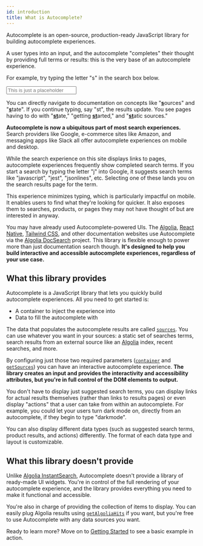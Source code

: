 ```yaml
---
id: introduction
title: What is Autocomplete?
---
```


Autocomplete is an open-source, production-ready JavaScript library for building autocomplete experiences.

A user types into an input, and the autocomplete "completes" their thought by providing full terms or results: this is the very base of an autocomplete experience.

For example, try typing the letter "s" in the search box below.

<input placeholder="This is just a placeholder"></input>

You can directly navigate to documentation on concepts like "<strong><u>s</u></strong>ources" and "<strong><u>s</u></strong>tate". If you continue typing, say "st", the results update. You see pages having to do with "<strong><u>st</u></strong>ate," "getting <strong><u>st</u></strong>arted," and "<strong><u>st</u></strong>atic sources."

**Autocomplete is now a ubiquitous part of most search experiences.** Search providers like Google, e-commerce sites like Amazon, and messaging apps like Slack all offer autocomplete experiences on mobile and desktop.

While the search experience on this site displays links to pages, autocomplete experiences frequently show completed search terms. If you start a search by typing the letter "j" into Google, it suggests search terms like "javascript", "jest", "jsonlines", etc. Selecting one of these lands you on the search results page for the term.

This experience minimizes typing, which is particularly impactful on mobile. It enables users to find what they're looking for quicker. It also exposes them to searches, products, or pages they may not have thought of but are interested in anyway.

You may have already used Autocomplete-powered UIs. The [Algolia](https://www.algolia.com/doc/), [React Native](https://reactnative.dev/), [Tailwind CSS](https://tailwindcss.com/docs), and other documentation websites use Autocomplete via the [Algolia DocSearch](https://docsearch.algolia.com/) project. This library is flexible enough to power more than just documentation search though. **It's designed to help you build interactive and accessible autocomplete experiences, regardless of your use case.**

## What this library provides

Autocomplete is a JavaScript library that lets you quickly build autocomplete experiences. All you need to get started is:
- A container to inject the experience into
- Data to fill the autocomplete with

The data that populates the autocomplete results are called [`sources`](/docs/sources). You can use whatever you want in your sources: a static set of searches terms, search results from an external source like an [Algolia](https://www.algolia.com/doc/guides/getting-started/what-is-algolia/) index, recent searches, and more.

By configuring just those two required parameters ([`container`](/docs/autocomplete-js/#container) and [`getSources`](/docs/autocomplete-js/#getsources)) you can have an interactive autocomplete experience. **The library creates an input and provides the interactivity and accessibility attributes, but you're in full control of the DOM elements to output.**

You don't have to display just suggested search terms, you can display links for actual results themselves (rather than links to results pages) or even display "actions" that a user can take from within an autocomplete. For example, you could let your users turn dark mode on, directly from an autocomplete, if they begin to type "darkmode".

You can also display different data types (such as suggested search terms, product results, and actions) differently. The format of each data type and layout is customizable.

## What this library doesn't provide

Unlike [Algolia InstantSearch](https://www.algolia.com/doc/guides/building-search-ui/what-is-instantsearch/js/), Autocomplete doesn't provide a library of ready-made UI widgets. You're in control of the full rendering of your autocomplete experience, and the library provides everything you need to make it functional and accessible.

You're also in charge of providing the collection of items to display. You can easily plug Algolia results using [`getAlgoliaHits`](/docs/getAlgoliaHits-js) if you want, but you're free to use Autocomplete with any data sources you want.

Ready to learn more? Move on to [Getting Started](/docs/getting-started) to see a basic example in action.
